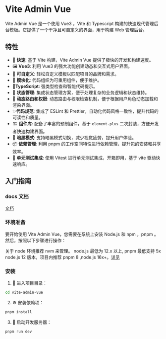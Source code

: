 # Vite Admin Vue

Vite Admin Vue 是一个使用 Vue3 ，Vite 和 Typescript 构建的快速现代管理后台模板。它提供了一个干净且可自定义的界面，用于构建 Web 管理后台。

## 特性

- 🚀 **快速**: 基于 Vite 构建，Vite Admin Vue 提供了极快的开发和构建速度。
- 🖼️ **Vue3**: 利用 Vue3 的强大功能创建动态和交互式用户界面。
- 🎨 **可自定义**: 轻松自定义模板以匹配项目的品牌和需求。
- 🧩 **模块化**: 代码组织为可重用组件，便于维护。
- 💪**TypeScript**: 强类型检查和智能代码提示。
- 🔄 **状态管理**: 集成状态管理方案，便于处理复杂的业务逻辑和状态维持。
- 🌟 **动态路由和权限**: 动态路由与权限检查机制，便于根据用户角色动态加载和渲染界面。
- ✨**代码规范**: 集成了 ESLint 和 Prettier，自动化代码风格一致性，提升代码的可读性和质量。
- 🏗️ **组件库**: 配备了丰富的预制组件，基于 `element-plus` 二次封装，方便开发者快速构建界面。
- 🌙 **暗黑模式**: 支持暗黑模式切换，减少视觉疲劳，提升用户体验。
- 📦 **依赖管理**: 利用 pnpm 的工作空间特性进行依赖管理，提升包的安装和共享效率。
- 🧪 **单元测试集成**: 使用 Vitest 进行单元测试集成，开箱即用，基于 vite 驱动快速响应。

## 入门指南

### docs 文档

[文档](https://qsyjlab.github.io/vite-admin-vue/)

### 环境准备

要开始使用 Vite Admin Vue，您需要在系统上安装 Node.js 和 npm ，pnpm 。然后，按照以下步骤进行操作：

关于 node 环境推荐 nvm 来管理。
node.js 最低为 12.x 以上, pnpm 最低支持 5x node.js 12 版本，项目内推荐 pnpm 8 ,node.js 16x+。[详见](https://pnpm.io/installation)

### 安装

1. 📂 进入项目目录：

```bash
cd vite-admin-vue
```

2. ⚙️ 安装依赖项：

```bash
pnpm install
```

3. 🚀 启动开发服务器：

```bash
pnpm run dev
```
